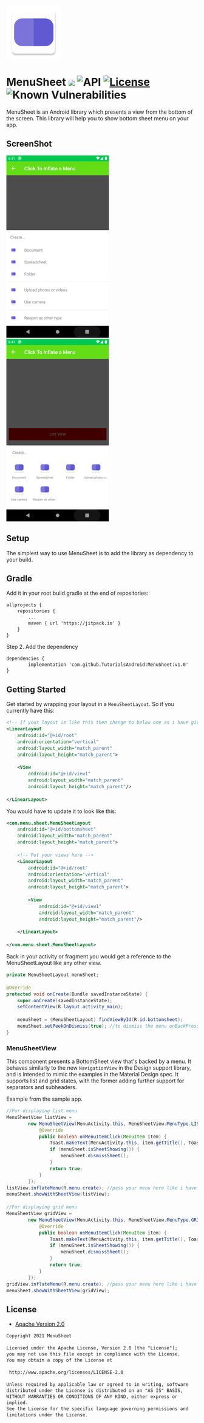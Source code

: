 ![](https://github.com/TutorialsAndroid/MenuSheet/blob/main/sample/src/main/res/mipmap-xxhdpi/ic_launcher.png)

# MenuSheet [![](https://jitpack.io/v/TutorialsAndroid/MenuSheet.svg)](https://jitpack.io/#TutorialsAndroid/MenuSheet) ![API](https://img.shields.io/badge/API-14%2B-red.svg?style=flat) [![License](https://img.shields.io/badge/License-Apache%202.0-green.svg)](https://opensource.org/licenses/Apache-2.0) ![Known Vulnerabilities](https://snyk.io/test/github/TutorialsAndroid/MenuSheet/badge.svg)

MenuSheet is an Android library which presents a view from the bottom of the screen. This library will help you to show bottom sheet menu on your app.

## ScreenShot
![](https://github.com/TutorialsAndroid/MenuSheet/blob/main/screenshot/Screenshot_1615727481r1.png)
![](https://github.com/TutorialsAndroid/MenuSheet/blob/main/screenshot/Screenshot_1615727486r1.png)

## Setup
The simplest way to use MenuSheet is to add the library as dependency to your build.

## Gradle

Add it in your root build.gradle at the end of repositories:

    allprojects {
        repositories {
            ...
            maven { url 'https://jitpack.io' }
        }
    }

Step 2. Add the dependency

    dependencies {
            implementation 'com.github.TutorialsAndroid:MenuSheet:v1.0'
    }

## Getting Started

Get started by wrapping your layout in a `MenuSheetLayout`. So if you currently have this:

```xml
<!-- If your layout is like this then change to below one as i have given -->
<LinearLayout
    android:id="@+id/root"
    android:orientation="vertical"
    android:layout_width="match_parent"
    android:layout_height="match_parent">

    <View
        android:id="@+id/view1"
        android:layout_width="match_parent"
        android:layout_height="match_parent"/>

</LinearLayout>
```

You would have to update it to look like this:

```xml
<com.menu.sheet.MenuSheetLayout
    android:id="@+id/bottomsheet"
    android:layout_width="match_parent"
    android:layout_height="match_parent">

    <!-- Put your views here -->
    <LinearLayout
        android:id="@+id/root"
        android:orientation="vertical"
        android:layout_width="match_parent"
        android:layout_height="match_parent">

        <View
            android:id="@+id/view1"
            android:layout_width="match_parent"
            android:layout_height="match_parent"/>

    </LinearLayout>

</com.menu.sheet.MenuSheetLayout>
```

Back in your activity or fragment you would get a reference to the MenuSheetLayout like any other view.

```java
private MenuSheetLayout menuSheet;

@Override
protected void onCreate(Bundle savedInstanceState) {
    super.onCreate(savedInstanceState);
    setContentView(R.layout.activity_main);

    menuSheet = (MenuSheetLayout) findViewById(R.id.bottomsheet);
    menuSheet.setPeekOnDismiss(true); //to dismiss the menu onBackPress
}  
```

### MenuSheetView

This component presents a BottomSheet view that's backed by a menu. It behaves similarly to the new `NavigationView` in the Design support library, and is intended to mimic the examples in the Material Design spec. It supports list and grid states, with the former adding further support for separators and subheaders.

Example from the sample app.

```java
//For displaying list menu
MenuSheetView listView =
        new MenuSheetView(MenuActivity.this, MenuSheetView.MenuType.LIST, "Create...", new MenuSheetView.OnMenuItemClickListener() {
            @Override
            public boolean onMenuItemClick(MenuItem item) {
                Toast.makeText(MenuActivity.this, item.getTitle(), Toast.LENGTH_SHORT).show();
                if (menuSheet.isSheetShowing()) {
                    menuSheet.dismissSheet();
                }
                return true;
            }
        });
listView.inflateMenu(R.menu.create); //pass your menu here like i have pass R.menu.create
menuSheet.showWithSheetView(listView);

//For displaying grid menu
MenuSheetView gridView =
        new MenuSheetView(MenuActivity.this, MenuSheetView.MenuType.GRID, "Create...", new MenuSheetView.OnMenuItemClickListener() {
            @Override
            public boolean onMenuItemClick(MenuItem item) {
                Toast.makeText(MenuActivity.this, item.getTitle(), Toast.LENGTH_SHORT).show();
                if (menuSheet.isSheetShowing()) {
                    menuSheet.dismissSheet();
                }
                return true;
            }
        });
gridView.inflateMenu(R.menu.create); //pass your menu here like i have pass R.menu.create
menuSheet.showWithSheetView(gridView);
```

 ## License

* [Apache Version 2.0](http://www.apache.org/licenses/LICENSE-2.0.html)

```
Copyright 2021 MenuSheet

Licensed under the Apache License, Version 2.0 (the "License");
you may not use this file except in compliance with the License.
You may obtain a copy of the License at

 http://www.apache.org/licenses/LICENSE-2.0

Unless required by applicable law or agreed to in writing, software
distributed under the License is distributed on an "AS IS" BASIS,
WITHOUT WARRANTIES OR CONDITIONS OF ANY KIND, either express or implied.
See the License for the specific language governing permissions and
limitations under the License.